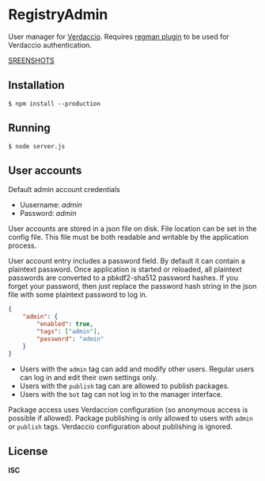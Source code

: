 # RegistryAdmin

User manager for [Verdaccio](https://verdaccio.org/). Requires [regman plugin](https://github.com/andris9/verdaccio-regman) to be used for Verdaccio authentication.

[SREENSHOTS](https://cloudup.com/cL7FQ4fmzdP)

## Installation

```
$ npm install --production
```

## Running

```
$ node server.js
```

## User accounts

Default admin account credentials

-   Uusername: _admin_
-   Password: _admin_

User accounts are stored in a json file on disk. File location can be set in the config file. This file must be both readable and writable by the application process.

User account entry includes a password field. By default it can contain a plaintext password. Once application is started or reloaded, all plaintext passwords are converted to a pbkdf2-sha512 password hashes. If you forget your password, then just replace the password hash string in the json file with some plaintext password to log in.

```json
{
    "admin": {
        "enabled": true,
        "tags": ["admin"],
        "password": "admin"
    }
}
```

-   Users with the `admin` tag can add and modify other users. Regular users can log in and edit their own settings only.
-   Users with the `publish` tag can are allowed to publish packages.
-   Users with the `bot` tag can not log in to the manager interface.

Package access uses Verdaccion configuration (so anonymous access is possible if allowed). Package publishing is only allowed to users with `admin` or `publish` tags. Verdaccio configuration about publishing is ignored.

## License

**ISC**
